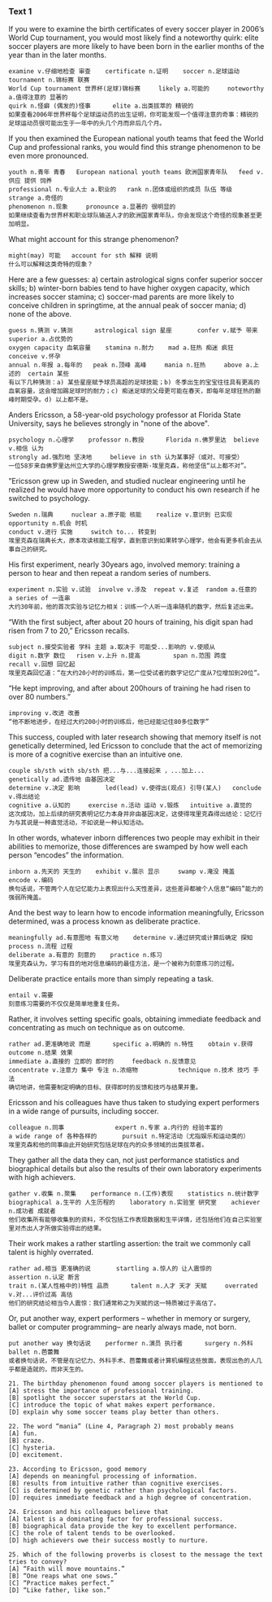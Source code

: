 ### Text 1

If you were to examine the birth certificates of every soccer player in 2006’s World Cup tournament, you would most likely find a noteworthy quirk: elite soccer players are more likely to have been born in the earlier months of the year than in the later months. 

```
examine v.仔细地检查 审查	  certificate n.证明	  soccer n.足球运动   tournament n.锦标赛 联赛
World Cup tournament 世界杯(足球)锦标赛	  	likely a.可能的	 noteworthy a.值得注意的 显著的  
quirk n.怪癖 (偶发的)怪事		elite a.出类拔萃的 精锐的
如果查看2006年世界杯每个足球运动员的出生证明，你可能发现一个值得注意的奇事：精锐的足球运动员很可能出生于一年中的头几个月而非后几个月。
```



If you then examined the European national youth teams that feed the World Cup and professional ranks, you would find this strange phenomenon to be even more pronounced.

```
youth n.青年 青春	European national youth teams 欧洲国家青年队 	feed v.供应 提供 饲养
professional n.专业人士 a.职业的	rank n.团体或组织的成员 队伍 等级	strange a.奇怪的	
phenomenon n.现象		pronounce a.显著的 很明显的
如果继续查看为世界杯和职业球队输送人才的欧洲国家青年队，你会发现这个奇怪的现象甚至更加明显。
```



What might account for this strange phenomenon? 

```
might(may) 可能	account for sth 解释 说明
什么可以解释这类奇特的现象？
```



Here are a few guesses: a) certain astrological signs confer superior soccer skills; b) winter-born babies tend to have higher oxygen capacity, which increases soccer stamina; c) soccer-mad parents are more likely to conceive children in springtime, at the annual peak of soccer mania; d) none of the above.

```
guess n.猜测 v.猜测 	 astrological sign 星座    	confer v.赋予 带来	 superior a.占优势的
oxygen capacity 血氧容量	stamina n.耐力	mad a.狂热 痴迷 疯狂		conceive v.怀孕 
annual n.年报 a.每年的	peak n.顶峰 高峰	 mania n.狂热		above a.上述的  certain 某些 
有以下几种猜测：a) 某些星座赋予球员高超的足球技能；b) 冬季出生的宝宝往往具有更高的血氧容量，这会增加踢足球时的耐力；c) 痴迷足球的父母更可能在春天，即每年足球狂热的巅峰时期受孕。d) 以上都不是。
```



Anders Ericsson, a 58-year-old psychology professor at Florida State University, says he believes strongly in "none of the above".

```
psychology n.心理学	professor n.教授		Florida n.佛罗里达	believe v.相信 认为
strongly ad.强烈地 坚决地		believe in sth 认为某事好（或对、可接受）
一位58岁来自佛罗里达州立大学的心理学教授安德斯·埃里克森，称他坚信“以上都不对”。
```



”Ericsson grew up in Sweden, and studied nuclear engineering until he realized he would have more opportunity to conduct his own research if he switched to psychology.

```
Sweden n.瑞典		nuclear a.原子能 核能	realize v.意识到 已实现	opportunity n.机会 时机
conduct v.进行 实施		switch to... 转变到
埃里克森在瑞典长大，原本攻读核能工程学，直到意识到如果转学心理学，他会有更多机会去从事自己的研究。
```



His first experiment, nearly 30years ago, involved memory: training a person to hear and then repeat a random series of numbers. 

```
experiment n.实验 v.试验  involve v.涉及  repeat v.复述  random a.任意的  a series of 一连串
大约30年前，他的首次实验与记忆力相关：训练一个人听一连串随机的数字，然后复述出来。
```



“With the first subject, after about 20 hours of training, his digit span had risen from 7 to 20,” Ericsson recalls.

```
subject n.接受实验者 学科 主题 a.取决于 可能受...影响的 v.使顺从   
digit n.数字 数位 	risen v.上升 n.提高		 	span n.范围 跨度		recall v.回想 回忆起
埃里克森回忆道：“在大约20小时的训练后，第一位受试者的数字记忆广度从7位增加到20位”。
```



“He kept improving, and after about 200hours of training he had risen to over 80 numbers.”

```
improving v.改进 改善
“他不断地进步，在经过大约200小时的训练后，他已经能记住80多位数字”
```



This success, coupled with later research showing that memory itself is not genetically determined, led Ericsson to conclude that the act of memorizing is more of a cognitive exercise than an intuitive one. 

```
couple sb/sth with sb/sth 把...与...连接起来 ，...加上...	  genetically ad.遗传地 由基因决定
determine v.决定 影响		led(lead) v.使得出(观点) 引导(某人)	 conclude v.得出结论
cognitive a.认知的		exercise n.活动 运动 v.锻炼	intuitive a.直觉的
这次成功，加上后续的研究表明记忆力本身并非由基因决定，这使得埃里克森得出结论：记忆行为与其说是一种直觉活动，不如说是一种认知活动。
```



In other words, whatever inborn differences two people may exhibit in their abilities to memorize, those differences are swamped by how well each person “encodes” the information. 

```
inborn a.先天的 天生的	exhibit v.展示 显示		swamp v.淹没 掩盖  		encode v.编码
换句话说，不管两个人在记忆能力上表现出什么天性差异，这些差异都被个人信息“编码”能力的强弱所掩盖。
```



And the best way to learn how to encode information meaningfully, Ericsson determined, was a process known as deliberate practice. 

```
meaningfully ad.有意图地 有意义地	 determine v.通过研究或计算后确定 探知    process n.流程 过程 
deliberate a.有意的 刻意的 	practice n.练习
埃里克森认为，学习有目的地对信息编码的最佳方法，是一个被称为刻意练习的过程。
```



Deliberate practice entails more than simply repeating a task. 

```
entail v.需要 
刻意练习需要的不仅仅是简单地重复任务。
```



Rather, it involves setting specific goals, obtaining immediate feedback and concentrating as much on technique as on outcome.

```
rather ad.更准确地说 而是		specific a.明确的 n.特性    obtain v.获得    outcome n.结果 效果
immediate a.直接的 立即的 即时的   	feedback n.反馈意见
concentrate v.注意力 集中 专注 n.浓缩物			technique n.技术 技巧 手法	
确切地讲，他需要制定明确的目标、获得即时的反馈和技巧与结果并重。
```



Ericsson and his colleagues have thus taken to studying expert performers in a wide range of pursuits, including soccer. 

```
colleague n.同事				expert n.专家 a.内行的 经验丰富的
a wide range of 各种各样的		pursuit n.特定活动（尤指娱乐和运动类的）
埃里克森和他的同事由此开始研究包括足球在内的众多领域的出类拔萃者。
```



They gather all the data they can, not just performance statistics and biographical details but also the results of their own laboratory experiments with high achievers. 

```
gather v.收集 n.聚集	performance n.(工作)表现	statistics n.统计数字  
biographical a.生平的 人生历程的	laboratory n.实验室 研究室	achiever n.成功者 成就者
他们收集所有能够收集到的资料，不仅包括工作表现数据和生平详情，还包括他们在自己实验室里对杰出人才所做实验得出的结果。
```



Their work makes a rather startling assertion: the trait we commonly call talent is highly overrated. 

```
rather ad.相当 更准确的说       startling a.惊人的 让人震惊的 	      assertion n.认定 断言	  
trait n.(某人性格中的)特性 品质	   talent n.人才 天才 天赋	 overrated v.对...评价过高 高估
他们的研究结论相当令人震惊：我们通常称之为天赋的这一特质被过于高估了。
```



Or, put another way, expert performers – whether in memory or surgery, ballet or computer programming– are nearly always made, not born.

```
put another way 换句话说	performer n.演员 执行者		surgery n.外科	ballet n.芭蕾舞
或者换句话说，不管是在记忆力、外科手术、芭蕾舞或者计算机编程这些放面，表现出色的人几乎都是造就的，而非天生的。
```





```
21. The birthday phenomenon found among soccer players is mentioned to
[A] stress the importance of professional training.
[B] spotlight the soccer superstars at the World Cup.
[C] introduce the topic of what makes expert performance.
[D] explain why some soccer teams play better than others.

22. The word “mania” (Line 4, Paragraph 2) most probably means
[A] fun.
[B] craze.
[C] hysteria.
[D] excitement.

23. According to Ericsson, good memory
[A] depends on meaningful processing of information.
[B] results from intuitive rather than cognitive exercises.
[C] is determined by genetic rather than psychological factors.
[D] requires immediate feedback and a high degree of concentration.

24. Ericsson and his colleagues believe that
[A] talent is a dominating factor for professional success.
[B] biographical data provide the key to excellent performance.
[C] the role of talent tends to be overlooked.
[D] high achievers owe their success mostly to nurture.

25. Which of the following proverbs is closest to the message the text tries to convey?
[A] “Faith will move mountains.”
[B] “One reaps what one sows.”
[C] “Practice makes perfect.”
[D] “Like father, like son.”
```

